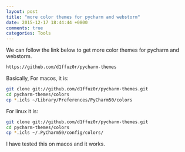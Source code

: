 ```yaml
---
layout: post
title: "more color themes for pycharm and webstorm"
date: 2015-12-17 18:44:44 +0800
comments: true
categories: Tools
---
```

We can follow the link below to get more color themes for pycharm and webstorm.

```html
https://github.com/d1ffuz0r/pycharm-themes
```

Basically, For macos, it is:

```sh
git clone git://github.com/d1ffuz0r/pycharm-themes.git
cd pycharm-themes/colors
cp *.icls ~/Library/Preferences/PyCharm50/colors
```

For linux it is:

```sh
git clone git://github.com/d1ffuz0r/pycharm-themes.git
cd pycharm-themes/colors
cp *.icls ~/.PyCharm50/config/colors/
```

I have tested this on macos and it works.